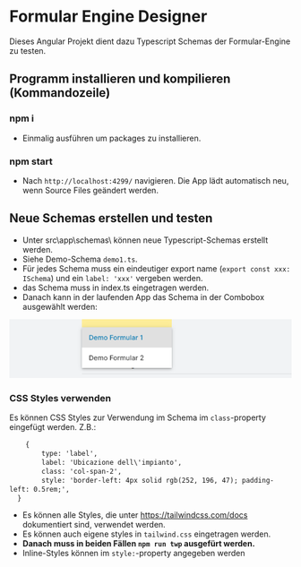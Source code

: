# Formular Engine Designer

Dieses Angular Projekt dient dazu Typescript Schemas der Formular-Engine zu testen.

## Programm installieren und kompilieren (Kommandozeile)

### npm i 
- Einmalig ausführen um packages zu installieren.

### npm start 
- Nach `http://localhost:4299/` navigieren. Die App lädt automatisch neu, wenn Source Files geändert werden.

## Neue Schemas erstellen und testen
- Unter src\app\schemas\ können neue Typescript-Schemas erstellt werden.
- Siehe Demo-Schema `demo1.ts`.
- Für jedes Schema muss ein eindeutiger export name (`export const xxx: ISchema`) und
  ein `label: 'xxx'` vergeben werden.
- das Schema muss in index.ts eingetragen werden.
- Danach kann in der laufenden App das Schema in der Combobox ausgewählt werden:
   
![alt text](src/assets/schema1.png) 


    
### CSS Styles verwenden
Es können CSS Styles zur Verwendung im Schema im `class`-property eingefügt werden. Z.B.:
```
	{
		type: 'label',
		label: 'Ubicazione dell\'impianto',
		class: 'col-span-2',
		style: 'border-left: 4px solid rgb(252, 196, 47); padding-left: 0.5rem;',
  }
```


- Es können alle Styles, die unter https://tailwindcss.com/docs dokumentiert sind, verwendet werden.
- Es können auch eigene styles in `tailwind.css` eingetragen werden.
- **Danach muss in beiden Fällen `npm run twp` ausgefürt werden.**
- Inline-Styles können im `style:`-property angegeben werden

